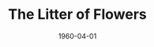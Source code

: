 ---
title: The Litter of Flowers
date: 1960-04-01
opening_date: 1960-04-01
closing_date: 1960-04-09
layout: productions
playbill:
Theatre: Theatre Jacksonville
Venue: Little Theatre
cast:
- Dr. Daniel (Danny) Stoddard: Archie Eason
- Dr. King: Leo Weyler
- Paula Marston: Marion Conner
- Mrs. McGregor: Claire Lashley
- Ellen Pretzler: Ellen Black
crew:
- Designer and Director: Maurice Geoffrey
- Stage Manager:
  - Phil Meunier
  - Sand Gordon
- Book-Holder: Gayle Swymer
- Sound Effects: Jack Evans
- Lighting:
  - Norman Howard
  - Judith Jett
  - Jack Broughton
  - Alaire Harper
  - Warren Zundell
- Costumes:
  - Bunni Thornhill
  - Claire Zundell
- Properties:
  - Betty Slifer
  - Lorraine Thornhill
  - Debbie Dunn
  - Sue Henderson
  - Edyth Price
  - Jack Broughton
- Make-Up:
  - Dorothy Portnoy
  - Virginia Popwell
- Scenery:
  - Frank Ridge
  - Paul Galloway
  - Sand Gordon
  - Jack Broughton
  - Pat Hayward
  - Milton Hayward
  - Jack Evans
  - Judith Jett
  - Pauline Vanderkerk
  - Thelma Mayeron
  - Betty Slifer
  - George Slifer
  - Max Reeves
  - Marge Rocca
  - Bunni Thornhill
  - Ellen Black
  - Lorraine Thornhill
  - Joe Sloan
  - Mary Kilpatrick
  - Chris Michel Chiasson
---